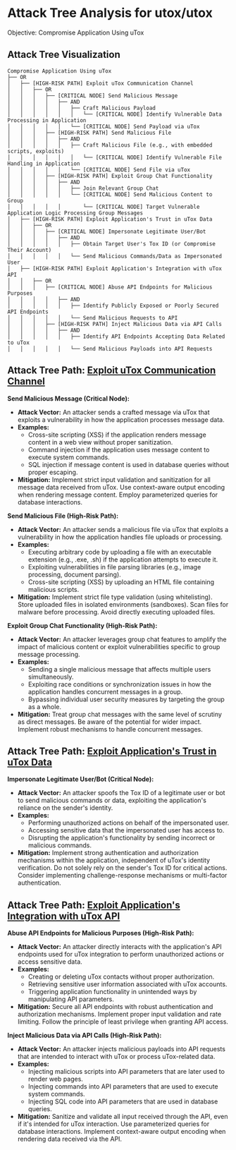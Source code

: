 # Attack Tree Analysis for utox/utox

Objective: Compromise Application Using uTox

## Attack Tree Visualization

```
Compromise Application Using uTox
├── OR
│   ├── [HIGH-RISK PATH] Exploit uTox Communication Channel
│   │   ├── OR
│   │   │   ├── [CRITICAL NODE] Send Malicious Message
│   │   │   │   ├── AND
│   │   │   │   │   ├── Craft Malicious Payload
│   │   │   │   │   │   └── [CRITICAL NODE] Identify Vulnerable Data Processing in Application
│   │   │   │   │   └── [CRITICAL NODE] Send Payload via uTox
│   │   │   ├── [HIGH-RISK PATH] Send Malicious File
│   │   │   │   ├── AND
│   │   │   │   │   ├── Craft Malicious File (e.g., with embedded scripts, exploits)
│   │   │   │   │   │   └── [CRITICAL NODE] Identify Vulnerable File Handling in Application
│   │   │   │   │   └── [CRITICAL NODE] Send File via uTox
│   │   │   ├── [HIGH-RISK PATH] Exploit Group Chat Functionality
│   │   │   │   ├── AND
│   │   │   │   │   ├── Join Relevant Group Chat
│   │   │   │   │   └── [CRITICAL NODE] Send Malicious Content to Group
│   │   │   │   │       └── [CRITICAL NODE] Target Vulnerable Application Logic Processing Group Messages
│   ├── [HIGH-RISK PATH] Exploit Application's Trust in uTox Data
│   │   ├── OR
│   │   │   ├── [CRITICAL NODE] Impersonate Legitimate User/Bot
│   │   │   │   ├── AND
│   │   │   │   │   ├── Obtain Target User's Tox ID (or Compromise Their Account)
│   │   │   │   │   └── Send Malicious Commands/Data as Impersonated User
│   ├── [HIGH-RISK PATH] Exploit Application's Integration with uTox API
│   │   ├── OR
│   │   │   ├── [CRITICAL NODE] Abuse API Endpoints for Malicious Purposes
│   │   │   │   ├── AND
│   │   │   │   │   ├── Identify Publicly Exposed or Poorly Secured API Endpoints
│   │   │   │   │   └── Send Malicious Requests to API
│   │   │   ├── [HIGH-RISK PATH] Inject Malicious Data via API Calls
│   │   │   │   ├── AND
│   │   │   │   │   ├── Identify API Endpoints Accepting Data Related to uTox
│   │   │   │   │   └── Send Malicious Payloads into API Requests
```

## Attack Tree Path: [Exploit uTox Communication Channel](./attack_tree_paths/exploit_utox_communication_channel.md)

**Send Malicious Message (Critical Node):**
*   **Attack Vector:** An attacker sends a crafted message via uTox that exploits a vulnerability in how the application processes message data.
*   **Examples:**
    *   Cross-site scripting (XSS) if the application renders message content in a web view without proper sanitization.
    *   Command injection if the application uses message content to execute system commands.
    *   SQL injection if message content is used in database queries without proper escaping.
*   **Mitigation:** Implement strict input validation and sanitization for all message data received from uTox. Use context-aware output encoding when rendering message content. Employ parameterized queries for database interactions.

**Send Malicious File (High-Risk Path):**
*   **Attack Vector:** An attacker sends a malicious file via uTox that exploits a vulnerability in how the application handles file uploads or processing.
*   **Examples:**
    *   Executing arbitrary code by uploading a file with an executable extension (e.g., .exe, .sh) if the application attempts to execute it.
    *   Exploiting vulnerabilities in file parsing libraries (e.g., image processing, document parsing).
    *   Cross-site scripting (XSS) by uploading an HTML file containing malicious scripts.
*   **Mitigation:** Implement strict file type validation (using whitelisting). Store uploaded files in isolated environments (sandboxes). Scan files for malware before processing. Avoid directly executing uploaded files.

**Exploit Group Chat Functionality (High-Risk Path):**
*   **Attack Vector:** An attacker leverages group chat features to amplify the impact of malicious content or exploit vulnerabilities specific to group message processing.
*   **Examples:**
    *   Sending a single malicious message that affects multiple users simultaneously.
    *   Exploiting race conditions or synchronization issues in how the application handles concurrent messages in a group.
    *   Bypassing individual user security measures by targeting the group as a whole.
*   **Mitigation:** Treat group chat messages with the same level of scrutiny as direct messages. Be aware of the potential for wider impact. Implement robust mechanisms to handle concurrent messages.

## Attack Tree Path: [Exploit Application's Trust in uTox Data](./attack_tree_paths/exploit_application's_trust_in_utox_data.md)

**Impersonate Legitimate User/Bot (Critical Node):**
*   **Attack Vector:** An attacker spoofs the Tox ID of a legitimate user or bot to send malicious commands or data, exploiting the application's reliance on the sender's identity.
*   **Examples:**
    *   Performing unauthorized actions on behalf of the impersonated user.
    *   Accessing sensitive data that the impersonated user has access to.
    *   Disrupting the application's functionality by sending incorrect or malicious commands.
*   **Mitigation:** Implement strong authentication and authorization mechanisms within the application, independent of uTox's identity verification. Do not solely rely on the sender's Tox ID for critical actions. Consider implementing challenge-response mechanisms or multi-factor authentication.

## Attack Tree Path: [Exploit Application's Integration with uTox API](./attack_tree_paths/exploit_application's_integration_with_utox_api.md)

**Abuse API Endpoints for Malicious Purposes (High-Risk Path):**
*   **Attack Vector:** An attacker directly interacts with the application's API endpoints used for uTox integration to perform unauthorized actions or access sensitive data.
*   **Examples:**
    *   Creating or deleting uTox contacts without proper authorization.
    *   Retrieving sensitive user information associated with uTox accounts.
    *   Triggering application functionality in unintended ways by manipulating API parameters.
*   **Mitigation:** Secure all API endpoints with robust authentication and authorization mechanisms. Implement proper input validation and rate limiting. Follow the principle of least privilege when granting API access.

**Inject Malicious Data via API Calls (High-Risk Path):**
*   **Attack Vector:** An attacker injects malicious payloads into API requests that are intended to interact with uTox or process uTox-related data.
*   **Examples:**
    *   Injecting malicious scripts into API parameters that are later used to render web pages.
    *   Injecting commands into API parameters that are used to execute system commands.
    *   Injecting SQL code into API parameters that are used in database queries.
*   **Mitigation:** Sanitize and validate all input received through the API, even if it's intended for uTox interaction. Use parameterized queries for database interactions. Implement context-aware output encoding when rendering data received via the API.

